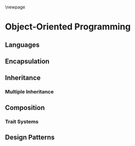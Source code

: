\newpage

# Object-Oriented Programming

## Languages

## Encapsulation

## Inheritance

### Multiple Inheritance

## Composition

### Trait Systems

## Design Patterns
